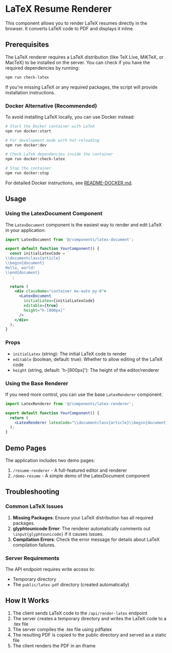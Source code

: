 # LaTeX Resume Renderer

This component allows you to render LaTeX resumes directly in the browser. It converts LaTeX code to PDF and displays it inline.

## Prerequisites

The LaTeX renderer requires a LaTeX distribution (like TeX Live, MiKTeX, or MacTeX) to be installed on the server. You can check if you have the required dependencies by running:

```bash
npm run check-latex
```

If you're missing LaTeX or any required packages, the script will provide installation instructions.

### Docker Alternative (Recommended)

To avoid installing LaTeX locally, you can use Docker instead:

```bash
# Start the Docker container with LaTeX
npm run docker:start

# For development mode with hot-reloading
npm run docker:dev

# Check LaTeX dependencies inside the container
npm run docker:check-latex

# Stop the container
npm run docker:stop
```

For detailed Docker instructions, see [README-DOCKER.md](README-DOCKER.md).

## Usage

### Using the LatexDocument Component

The `LatexDocument` component is the easiest way to render and edit LaTeX in your application:

```jsx
import LatexDocument from '@/components/latex-document';

export default function YourComponent() {
  const initialLatexCode = `
\\documentclass{article}
\\begin{document}
Hello, world!
\\end{document}
  `;

  return (
    <div className="container mx-auto py-8">
      <LatexDocument 
        initialLatex={initialLatexCode}
        editable={true}
        height="h-[800px]"
      />
    </div>
  );
}
```

### Props

- `initialLatex` (string): The initial LaTeX code to render
- `editable` (boolean, default: true): Whether to allow editing of the LaTeX code
- `height` (string, default: 'h-[800px]'): The height of the editor/renderer

### Using the Base Renderer

If you need more control, you can use the base `LatexRenderer` component:

```jsx
import LatexRenderer from '@/components/latex-renderer';

export default function YourComponent() {
  return (
    <LatexRenderer latexCode="\\documentclass{article}\\begin{document}Hello\\end{document}" />
  );
}
```

## Demo Pages

The application includes two demo pages:

1. `/resume-renderer` - A full-featured editor and renderer
2. `/demo-resume` - A simple demo of the LatexDocument component

## Troubleshooting

### Common LaTeX Issues

1. **Missing Packages**: Ensure your LaTeX distribution has all required packages.
2. **glyphtounicode Error**: The renderer automatically comments out `\input{glyphtounicode}` if it causes issues.
3. **Compilation Errors**: Check the error message for details about LaTeX compilation failures.

### Server Requirements

The API endpoint requires write access to:
- Temporary directory
- The `public/latex-pdf` directory (created automatically)

## How It Works

1. The client sends LaTeX code to the `/api/render-latex` endpoint
2. The server creates a temporary directory and writes the LaTeX code to a .tex file
3. The server compiles the .tex file using pdflatex
4. The resulting PDF is copied to the public directory and served as a static file
5. The client renders the PDF in an iframe 